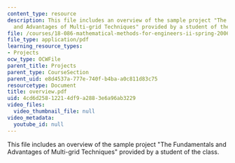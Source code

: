 ```yaml
---
content_type: resource
description: This file includes an overview of the sample project "The Fundamentals
  and Advantages of Multi-grid Techniques" provided by a student of the class.
file: /courses/18-086-mathematical-methods-for-engineers-ii-spring-2006/4cd6d25812214df9a2883e6a96ab3229_overview.pdf
file_type: application/pdf
learning_resource_types:
- Projects
ocw_type: OCWFile
parent_title: Projects
parent_type: CourseSection
parent_uid: e8d4537a-777e-740f-b4ba-a0c811d83c75
resourcetype: Document
title: overview.pdf
uid: 4cd6d258-1221-4df9-a288-3e6a96ab3229
video_files:
  video_thumbnail_file: null
video_metadata:
  youtube_id: null
---
```

This file includes an overview of the sample project "The Fundamentals and Advantages of Multi-grid Techniques" provided by a student of the class.

